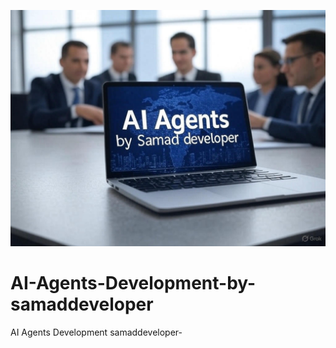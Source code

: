 

![AI AGENTS](https://github.com/samade747/AI-Agents-Development-by-samaddeveloper/blob/main/Images/samaddeveloper.jpg)

# AI-Agents-Development-by-samaddeveloper
AI Agents Development samaddeveloper-
